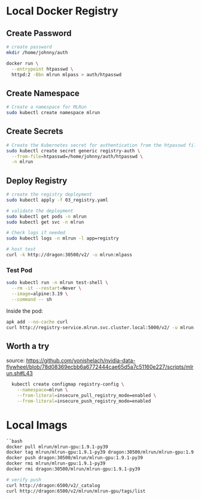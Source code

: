 # Local Docker Registry

## Create Password

```bash
# create password
mkdir /home/johnny/auth

docker run \
  --entrypoint htpasswd \
  httpd:2 -Bbn mlrun mlpass > auth/htpasswd
```

## Create Namespace

```bash
# Create a namespace for MLRun
sudo kubectl create namespace mlrun
```

## Create Secrets

```bash
# Create the Kubernetes secret for authentication from the htpasswd file
sudo kubectl create secret generic registry-auth \
  --from-file=htpasswd=/home/johnny/auth/htpasswd \
  -n mlrun
```

## Deploy Registry

```bash
# create the registry deployment
sudo kubectl apply -f 03_registry.yaml

# validate the deployment
sudo kubectl get pods -n mlrun
sudo kubectl get svc -n mlrun

# Check logs if needed
sudo kubectl logs -n mlrun -l app=registry

# host test
curl -k http://dragon:30500/v2/ -u mlrun:mlpass
```

### Test Pod

```bash
sudo kubectl run -n mlrun test-shell \
  --rm -it --restart=Never \
  --image=alpine:3.19 \
  --command -- sh
```

Inside the pod:

```bash
apk add --no-cache curl
curl http://registry-service.mlrun.svc.cluster.local:5000/v2/ -u mlrun:mlpass
```

## Worth a try

source: https://github.com/yonishelach/nvidia-data-flywheel/blob/78d08369ecbb6a6772444cae65d5a7c51160e227/scripts/mlrun.sh#L43

```bash
  kubectl create configmap registry-config \
    --namespace=mlrun \
    --from-literal=insecure_pull_registry_mode=enabled \
    --from-literal=insecure_push_registry_mode=enabled
```

# Local Imags

```bash
``bash
docker pull mlrun/mlrun-gpu:1.9.1-py39
docker tag mlrun/mlrun-gpu:1.9.1-py39 dragon:30500/mlrun/mlrun-gpu:1.9.1-py39
docker push dragon:30500/mlrun/mlrun-gpu:1.9.1-py39
docker rmi mlrun/mlrun-gpu:1.9.1-py39
docker rmi dragon:30500/mlrun/mlrun-gpu:1.9.1-py39

# verify push
curl http://dragon:6500/v2/_catalog
curl http://dragon:6500/v2/mlrun/mlrun-gpu/tags/list
```
```